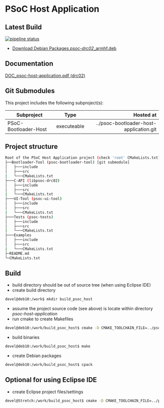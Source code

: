 # PSoC Host Application

## Latest Build

[![pipeline status](https://dhplgl01/sw0028/psoc-host-application/badges/drc02/pipeline.svg)](https://dhplgl01/sw0028/psoc-host-application/commits/drc02)

- [Download Debian Packages *psoc-drc02*_armhf.deb][ci-artifacts-build-armhf]

[ci-artifacts-build-armhf]: https://dhplgl01/sw0028/psoc-host-application/-/jobs/artifacts/drc02/download?job=build-psoc-host-application-arm32v7

## Documentation

[DOC_psoc-host-application.pdf (drc02)][ci-artifacts-build-doc]

[ci-artifacts-build-doc]: https://dhplgl01/sw0028/psoc-host-application/-/jobs/artifacts/drc02/raw/DOC_psoc-host-application.pdf?job=build

## Git Submodules

This project includes the following subproject(s):

| Subproject           | Type           | Hosted at                               |
| -------------------- |:--------------:| ---------------------------------------:|
| PSoC-Bootloader-Host | executeable    | ../psoc-bootloader-host-application.git |


## Project structure
```bash
Root of the PSoC Host Application project (check 'root' CMakeLists.txt)
├──Bootloader-Tool (psoc-bootloader-tool) [git submodule]
│   ├───include
│   ├───src
|   └───CMakeLists.txt
├───C-API (libpsoc-drc02)
│   ├───include
│   ├───src
|   └───CMakeLists.txt
├───UI-Tool (psoc-ui-tool)
│   ├───include
│   ├───src
|   └───CMakeLists.txt
├───Tests (psoc-tests)
│   ├───include
│   ├───src
|   └───CMakeLists.txt
├───Examples
│   ├───include
│   ├───src
|   └───CMakeLists.txt
├─README.md
└─CMakeLists.txt
```

## Build

* build directory should be out of source tree (when using Eclipse IDE)
* create build directory
```bash
devel@deb10:/work$ mkdir build_psoc_host
```
* assume the project source code (see above) is locate within directory _psoc-host-application_
* run cmake to create Makefiles
```bash
devel@deb10:/work/build_psoc_host$ cmake -D CMAKE_TOOLCHAIN_FILE=../psoc-host-application/arm-linux-gnueabihf-toolchain.CMakeCross.txt CMakeLists.txt ../psoc-host-application/
```
* build binaries
```bash
devel@deb10:/work/build_psoc_host$ make
```

* create Debian packages
```bash
devel@deb10:/work/build_psoc_host$ cpack
```

## Optional for using Eclipse IDE

* create Eclipse project files/settings
```bash
devel@Stretch:/work/build_psoc_host$ cmake -D CMAKE_TOOLCHAIN_FILE=../psoc-host-application/arm-linux-gnueabihf-toolchain.CMakeCross.txt CMakeLists.txt -G "Eclipse CDT4 - Unix Makefiles" ../psoc-host-application/
```
